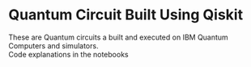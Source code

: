 <h1>Quantum Circuit Built Using Qiskit</h1>
<p>
These are Quantum circuits a built and executed on IBM Quantum Computers and simulators.<br>
Code explanations in the notebooks
</p>
